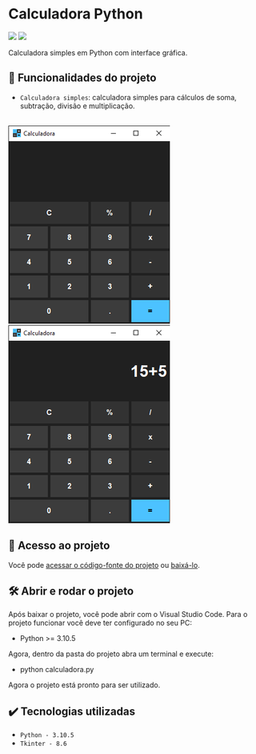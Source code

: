 # Calculadora Python

<p align="left">
    <img src="https://img.shields.io/badge/Status-Conclu%C3%ADdo-brightgreen?style=for-the-badge"/>
    <!-- <img src="https://img.shields.io/badge/Status-Em%20Desenvolvimento-orange?style=for-the-badge"/> -->
    <img src="https://img.shields.io/github/license/GabrielSchiavo/calculadora-python?color=blue&style=for-the-badge"/>
</p>

Calculadora simples em Python com interface gráfica.

## :hammer: Funcionalidades do projeto
- `Calculadora simples`: calculadora simples para cálculos de soma, subtração, divisão e multiplicação.

<br>
<img src="./assets/screenshot/screenshot1.png" alt="Screenshot 1"/>
<img src="./assets/screenshot/screenshot2.png" alt="Screenshot 2"/>

## :file_folder: Acesso ao projeto
Você pode [acessar o código-fonte do projeto](https://github.com/GabrielSchiavo/calculadora-python) ou [baixá-lo](https://github.com/GabrielSchiavo/calculadora-python/archive/refs/heads/main.zip).

## 	:hammer_and_wrench: Abrir e rodar o projeto
Após baixar o projeto, você pode abrir com o Visual Studio Code. Para o projeto funcionar você deve ter configurado no seu PC:

* Python >= 3.10.5

Agora, dentro da pasta do projeto abra um terminal e execute:

* python calculadora.py

Agora o projeto está pronto para ser utilizado.

## :heavy_check_mark: Tecnologias utilizadas
* `Python - 3.10.5`
* `Tkinter - 8.6`

